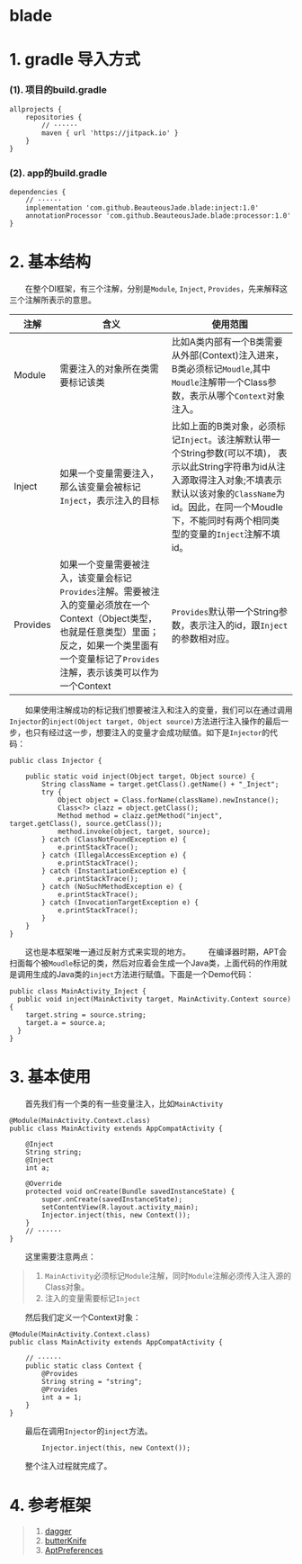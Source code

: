 # blade
# 1. gradle 导入方式
### (1). 项目的build.gradle
```
allprojects {
    repositories {
        // ······
        maven { url 'https://jitpack.io' }
    }
}
```
### (2). app的build.gradle
```
dependencies {
    // ······
    implementation 'com.github.BeauteousJade.blade:inject:1.0'
    annotationProcessor 'com.github.BeauteousJade.blade:processor:1.0'
}
```

# 2. 基本结构
&emsp;&emsp;在整个DI框架，有三个注解，分别是`Module`, `Inject`, `Provides`，先来解释这三个注解所表示的意思。

|注解|含义|使用范围|
|---|---|---|
|Module|需要注入的对象所在类需要标记该类|比如A类内部有一个B类需要从外部(Context)注入进来，B类必须标记`Moudle`,其中`Moudle`注解带一个Class参数，表示从哪个`Context`对象注入。|
|Inject|如果一个变量需要注入，那么该变量会被标记`Inject`，表示注入的目标|比如上面的B类对象，必须标记`Inject`。该注解默认带一个String参数(可以不填)， 表示以此String字符串为id从注入源取得注入对象;不填表示默认以该对象的`ClassName`为id。因此，在同一个Moudle下，不能同时有两个相同类型的变量的`Inject`注解不填id。|
|Provides|如果一个变量需要被注入，该变量会标记`Provides`注解。需要被注入的变量必须放在一个Context（Object类型，也就是任意类型）里面；反之，如果一个类里面有一个变量标记了`Provides`注解，表示该类可以作为一个Context|`Provides`默认带一个String参数，表示注入的id，跟`Inject`的参数相对应。|

&emsp;&emsp;如果使用注解成功的标记我们想要被注入和注入的变量，我们可以在通过调用`Injector`的`inject(Object target, Object source)`方法进行注入操作的最后一步，也只有经过这一步，想要注入的变量才会成功赋值。如下是`Injector`的代码：
```
public class Injector {

    public static void inject(Object target, Object source) {
        String className = target.getClass().getName() + "_Inject";
        try {
            Object object = Class.forName(className).newInstance();
            Class<?> clazz = object.getClass();
            Method method = clazz.getMethod("inject", target.getClass(), source.getClass());
            method.invoke(object, target, source);
        } catch (ClassNotFoundException e) {
            e.printStackTrace();
        } catch (IllegalAccessException e) {
            e.printStackTrace();
        } catch (InstantiationException e) {
            e.printStackTrace();
        } catch (NoSuchMethodException e) {
            e.printStackTrace();
        } catch (InvocationTargetException e) {
            e.printStackTrace();
        }
    }
}
```
&emsp;&emsp;这也是本框架唯一通过反射方式来实现的地方。
&emsp;&emsp;在编译器时期，APT会扫面每个被`Moudle`标记的类，然后对应着会生成一个Java类，上面代码的作用就是调用生成的Java类的`inject`方法进行赋值。下面是一个Demo代码：
```
public class MainActivity_Inject {
  public void inject(MainActivity target, MainActivity.Context source) {
    target.string = source.string;
    target.a = source.a;
  }
}
```
# 3. 基本使用
&emsp;&emsp;首先我们有一个类的有一些变量注入，比如`MainActivity`
```
@Module(MainActivity.Context.class)
public class MainActivity extends AppCompatActivity {

    @Inject
    String string;
    @Inject
    int a;

    @Override
    protected void onCreate(Bundle savedInstanceState) {
        super.onCreate(savedInstanceState);
        setContentView(R.layout.activity_main);
        Injector.inject(this, new Context());
    }
    // ······
}
```
&emsp;&emsp;这里需要注意两点：
>1. `MainActivity`必须标记`Module`注解，同时`Module`注解必须传入注入源的Class对象。
>2. 注入的变量需要标记`Inject`

&emsp;&emsp;然后我们定义一个Context对象：
```
@Module(MainActivity.Context.class)
public class MainActivity extends AppCompatActivity {

    // ······
    public static class Context {
        @Provides
        String string = "string";
        @Provides
        int a = 1;
    }
}
```
&emsp;&emsp;最后在调用`Injector`的`inject`方法。
```
        Injector.inject(this, new Context());
```
&emsp;&emsp;整个注入过程就完成了。
# 4. 参考框架
>1. [dagger](https://github.com/google/dagger)
>2. [butterKnife](https://github.com/JakeWharton/butterknife)
>3. [AptPreferences](https://github.com/joyrun/AptPreferences)
